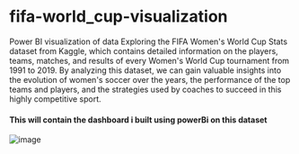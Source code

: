 # fifa-world_cup-visualization
Power BI visualization of data
Exploring the FIFA Women's World Cup Stats dataset from Kaggle, which contains detailed information on the players, teams, matches, and results of every Women's World Cup tournament from 1991 to 2019. By analyzing this dataset, we can gain valuable insights into the evolution of women's soccer over the years, the performance of the top teams and players, and the strategies used by coaches to succeed in this highly competitive sport. 
#### This will contain the dashboard i built using powerBi on this dataset
![image](https://user-images.githubusercontent.com/112270216/225868968-3795f72b-60d2-4cdd-8bf6-c505c52b9a2e.png)
